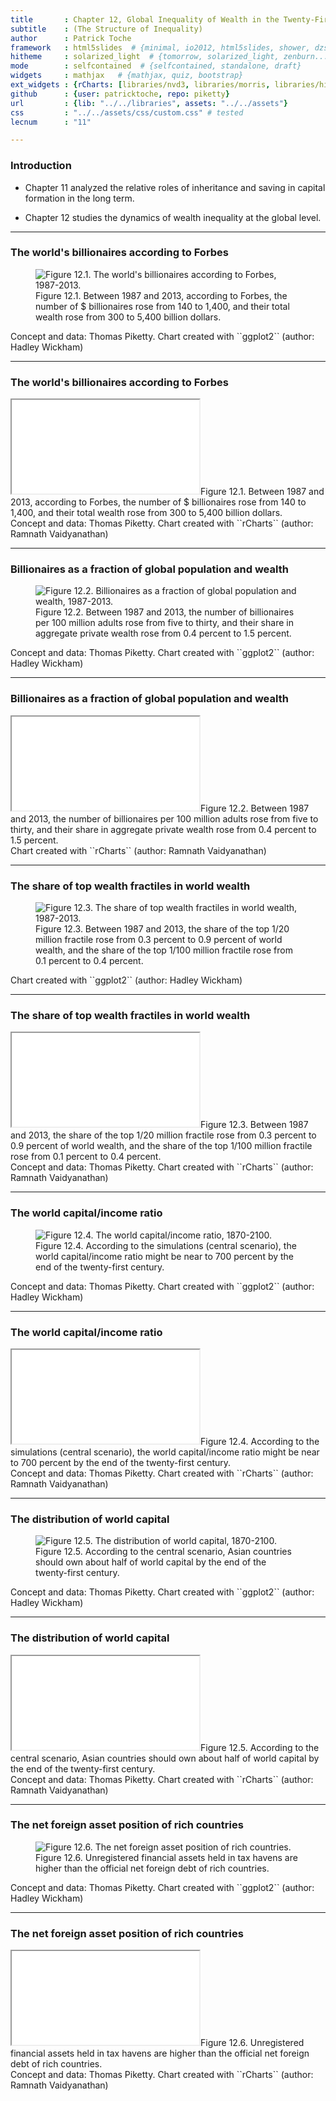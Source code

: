 ```yaml
---
title       : Chapter 12, Global Inequality of Wealth in the Twenty-First Century
subtitle    : (The Structure of Inequality)
author      : Patrick Toche
framework   : html5slides  # {minimal, io2012, html5slides, shower, dzslides, ...}
hitheme     : solarized_light  # {tomorrow, solarized_light, zenburn...}
mode        : selfcontained  # {selfcontained, standalone, draft}
widgets     : mathjax   # {mathjax, quiz, bootstrap}
ext_widgets : {rCharts: [libraries/nvd3, libraries/morris, libraries/highcharts]}
github      : {user: patricktoche, repo: piketty}
url         : {lib: "../../libraries", assets: "../../assets"}
css         : "../../assets/css/custom.css" # tested
lecnum      : "11"

---
```




### Introduction  

- Chapter 11 analyzed the relative roles of inheritance and saving in capital formation in the long term.

- Chapter 12 studies the dynamics of wealth inequality at the global level.

---

### The world's billionaires according to Forbes
<figure>  
<img src = "../../figures/Figure_12_1.png" alt = "Figure 12.1. The world's billionaires according to Forbes, 1987-2013.">  
<figcaption class = 'figcaption'>Figure 12.1. Between 1987 and 2013, according to Forbes, the number of $ billionaires rose from 140 to 1,400, and their total wealth rose from 300 to 5,400 billion dollars.</figcaption>  
</figure> 
<footer class = 'footnote'>
Concept and data: Thomas Piketty. Chart created with ``ggplot2`` (author: Hadley Wickham)
</footer>  

---

### The world's billionaires according to Forbes


<iframe src = "figures/Figure_12_1.html" alt = "Figure 12.1. The world's billionaires according to Forbes, 1987-2013.">
</iframe><icaption class = 'icaption'>Figure 12.1. Between 1987 and 2013, according to Forbes, the number of $ billionaires rose from 140 to 1,400, and their total wealth rose from 300 to 5,400 billion dollars.</icaption>
<footer class = 'footnote'>  
Concept and data: Thomas Piketty. Chart created with ``rCharts`` (author: Ramnath Vaidyanathan)  
</footer>  

---  

### Billionaires as a fraction of global population and wealth

<figure>  
<img src = "../../figures/Figure_12_2.png" alt = "Figure 12.2. Billionaires as a fraction of global population and wealth, 1987-2013.">  
<figcaption class = 'figcaption'>Figure 12.2. Between 1987 and 2013, the number of billionaires per 100 million adults rose from five to thirty, and their share in aggregate private wealth rose from 0.4 percent to 1.5 percent.</figcaption>  
</figure> 
<footer class = 'footnote'>
Concept and data: Thomas Piketty. Chart created with ``ggplot2`` (author: Hadley Wickham)
</footer>  

---

### Billionaires as a fraction of global population and wealth


<iframe src = 'figures/Figure_12_2.html' alt = "Figure 12.2. Billionaires as a fraction of global population and wealth, 1987-2013.">
</iframe><icaption class = 'icaption'>Figure 12.2. Between 1987 and 2013, the number of billionaires per 100 million adults rose from five to thirty, and their share in aggregate private wealth rose from 0.4 percent to 1.5 percent.</icaption>
<footer class = 'footnote'>  
Chart created with ``rCharts`` (author: Ramnath Vaidyanathan)  
</footer>  

---

### The share of top wealth fractiles in world wealth

<figure>  
<img src = "../../figures/Figure_12_3.png" alt = "Figure 12.3. The share of top wealth fractiles in world wealth, 1987-2013.">  
<figcaption class = 'figcaption'>Figure 12.3. Between 1987 and 2013, the share of the top 1/20 million fractile rose from 0.3 percent to 0.9 percent of world wealth, and the share of the top 1/100 million fractile rose from 0.1 percent to 0.4 percent.</figcaption>  
</figure> 
<footer class = 'footnote'>
Chart created with ``ggplot2`` (author: Hadley Wickham)
</footer>  

---

### The share of top wealth fractiles in world wealth


<iframe src = 'figures/Figure_12_3.html' alt = "Figure 12.3. The share of top wealth fractiles in world wealth, 1987-2013.">
</iframe><icaption class = 'icaption'>Figure 12.3. Between 1987 and 2013, the share of the top 1/20 million fractile rose from 0.3 percent to 0.9 percent of world wealth, and the share of the top 1/100 million fractile rose from 0.1 percent to 0.4 percent.</icaption>
<footer class = 'footnote'>  
Concept and data: Thomas Piketty. Chart created with ``rCharts`` (author: Ramnath Vaidyanathan)  
</footer>  

---

### The world capital/income ratio

<figure>  
<img src = "../../figures/Figure_12_4.png" alt = "Figure 12.4. The world capital/income ratio, 1870-2100.">  
<figcaption class = 'figcaption'>Figure 12.4. According to the simulations (central scenario), the world capital/income ratio might be near to 700 percent by the end of the twenty-first century.</figcaption>  
</figure> 
<footer class = 'footnote'>
Concept and data: Thomas Piketty. Chart created with ``ggplot2`` (author: Hadley Wickham)
</footer>  

---

### The world capital/income ratio


<iframe src = 'figures/Figure_12_4.html' alt = "Figure 12.4. The world capital/income ratio, 1870-2100.">
</iframe><icaption class = 'icaption'>Figure 12.4. According to the simulations (central scenario), the world capital/income ratio might be near to 700 percent by the end of the twenty-first century.</icaption>
<footer class = 'footnote'>  
Concept and data: Thomas Piketty. Chart created with ``rCharts`` (author: Ramnath Vaidyanathan)  
</footer>  

---

### The distribution of world capital

<figure>  
<img src = "../../figures/Figure_12_5.png" alt = "Figure 12.5. The distribution of world capital, 1870-2100.">  
<figcaption class = 'figcaption'>Figure 12.5. According to the central scenario, Asian countries should own about half of world capital by the end of the twenty-first century.</figcaption>  
</figure> 
<footer class = 'footnote'>
Concept and data: Thomas Piketty. Chart created with ``ggplot2`` (author: Hadley Wickham)
</footer>  

---

### The distribution of world capital


<iframe src = 'figures/Figure_12_5.html' alt = "Figure 12.5. The distribution of world capital, 1870-2100.">
</iframe><icaption class = 'icaption'>Figure 12.5. According to the central scenario, Asian countries should own about half of world capital by the end of the twenty-first century.</icaption>
<footer class = 'footnote'>  
Concept and data: Thomas Piketty. Chart created with ``rCharts`` (author: Ramnath Vaidyanathan)  
</footer>  

---

### The net foreign asset position of rich countries

<figure>  
<img src = "../../figures/Figure_12_6.png" alt = "Figure 12.6. The net foreign asset position of rich countries.">  
<figcaption class = 'figcaption'>Figure 12.6. Unregistered financial assets held in tax havens are higher than the official net foreign debt of rich countries.</figcaption>  
</figure> 
<footer class = 'footnote'>
Concept and data: Thomas Piketty. Chart created with ``ggplot2`` (author: Hadley Wickham)
</footer>  

---

### The net foreign asset position of rich countries


<iframe src = 'figures/Figure_12_6.html' alt = "Figure 12.6. The net foreign asset position of rich countries.">
</iframe><icaption class = 'icaption'>Figure 12.6. Unregistered financial assets held in tax havens are higher than the official net foreign debt of rich countries.</icaption>
<footer class = 'footnote'>  
Concept and data: Thomas Piketty. Chart created with ``rCharts`` (author: Ramnath Vaidyanathan)  
</footer>  

